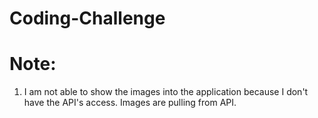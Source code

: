 # Coding-Challenge

# Note:
1. I am not able to show the images into the application because I don't have the API's access. 
Images are pulling from API. 